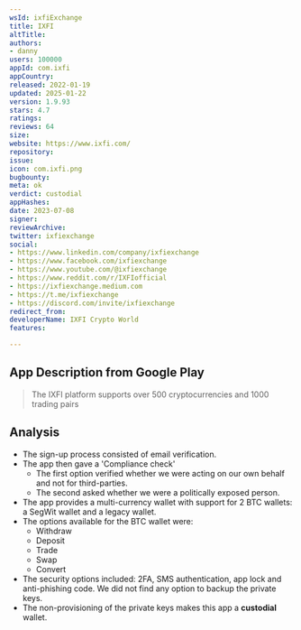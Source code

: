 ```yaml
---
wsId: ixfiExchange
title: IXFI
altTitle: 
authors:
- danny
users: 100000
appId: com.ixfi
appCountry: 
released: 2022-01-19
updated: 2025-01-22
version: 1.9.93
stars: 4.7
ratings: 
reviews: 64
size: 
website: https://www.ixfi.com/
repository: 
issue: 
icon: com.ixfi.png
bugbounty: 
meta: ok
verdict: custodial
appHashes: 
date: 2023-07-08
signer: 
reviewArchive: 
twitter: ixfiexchange
social:
- https://www.linkedin.com/company/ixfiexchange
- https://www.facebook.com/ixfiexchange
- https://www.youtube.com/@ixfiexchange
- https://www.reddit.com/r/IXFIofficial
- https://ixfiexchange.medium.com
- https://t.me/ixfiexchange
- https://discord.com/invite/ixfiexchange
redirect_from: 
developerName: IXFI Crypto World
features: 

---
```


## App Description from Google Play

> The IXFI platform supports over 500 cryptocurrencies and 1000 trading pairs

## Analysis

- The sign-up process consisted of email verification.
- The app then gave a 'Compliance check'
  - The first option verified whether we were acting on our own behalf and not for third-parties.
  - The second asked whether we were a politically exposed person.
- The app provides a multi-currency wallet with support for 2 BTC wallets: a SegWit wallet and a legacy wallet.
- The options available for the BTC wallet were:
  - Withdraw
  - Deposit
  - Trade
  - Swap
  - Convert
- The security options included: 2FA, SMS authentication, app lock and anti-phishing code. We did not find any option to backup the private keys. 
- The non-provisioning of the private keys makes this app a **custodial** wallet.
